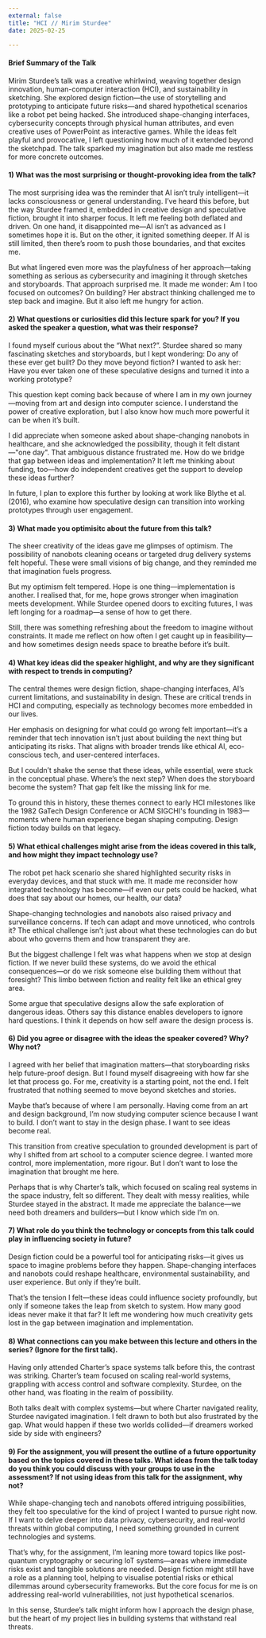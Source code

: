 ```yaml
---
external: false
title: "HCI // Mirim Sturdee" 
date: 2025-02-25 

---
```


#### Brief Summary of the Talk 
Mirim Sturdee’s talk was a creative whirlwind, weaving together design innovation, human-computer interaction (HCI), and sustainability in sketching. She explored design fiction—the use of storytelling and prototyping to anticipate future risks—and shared hypothetical scenarios like a robot pet being hacked. She introduced shape-changing interfaces, cybersecurity concepts through physical human attributes, and even creative uses of PowerPoint as interactive games. While the ideas felt playful and provocative, I left questioning how much of it extended beyond the sketchpad. The talk sparked my imagination but also made me restless for more concrete outcomes.

#### 1) What was the most surprising or thought-provoking idea from the talk?
The most surprising idea was the reminder that AI isn’t truly intelligent—it lacks consciousness or general understanding. I’ve heard this before, but the way Sturdee framed it, embedded in creative design and speculative fiction, brought it into sharper focus. It left me feeling both deflated and driven. On one hand, it disappointed me—AI isn’t as advanced as I sometimes hope it is. But on the other, it ignited something deeper. If AI is still limited, then there’s room to push those boundaries, and that excites me.

But what lingered even more was the playfulness of her approach—taking something as serious as cybersecurity and imagining it through sketches and storyboards. That approach surprised me. It made me wonder: Am I too focused on outcomes? On building? Her abstract thinking challenged me to step back and imagine. But it also left me hungry for action.

#### 2) What questions or curiosities did this lecture spark for you? If you asked the speaker a question, what was their response?
I found myself curious about the “What next?”. Sturdee shared so many fascinating sketches and storyboards, but I kept wondering: Do any of these ever get built? Do they move beyond fiction? I wanted to ask her: Have you ever taken one of these speculative designs and turned it into a working prototype?

This question kept coming back because of where I am in my own journey—moving from art and design into computer science. I understand the power of creative exploration, but I also know how much more powerful it can be when it’s built.

I did appreciate when someone asked about shape-changing nanobots in healthcare, and she acknowledged the possibility, though it felt distant—"one day". That ambiguous distance frustrated me. How do we bridge that gap between ideas and implementation? It left me thinking about funding, too—how do independent creatives get the support to develop these ideas further?

In future, I plan to explore this further by looking at work like Blythe et al. (2016), who examine how speculative design can transition into working prototypes through user engagement.

#### 3) What made you optimisitc about the future from this talk?
The sheer creativity of the ideas gave me glimpses of optimism. The possibility of nanobots cleaning oceans or targeted drug delivery systems felt hopeful. These were small visions of big change, and they reminded me that imagination fuels progress.

But my optimism felt tempered. Hope is one thing—implementation is another. I realised that, for me, hope grows stronger when imagination meets development. While Sturdee opened doors to exciting futures, I was left longing for a roadmap—a sense of how to get there.

Still, there was something refreshing about the freedom to imagine without constraints. It made me reflect on how often I get caught up in feasibility—and how sometimes design needs space to breathe before it’s built.

#### 4) What key ideas did the speaker highlight, and why are they significant with respect to trends in computing?
The central themes were design fiction, shape-changing interfaces, AI’s current limitations, and sustainability in design. These are critical trends in HCI and computing, especially as technology becomes more embedded in our lives.

Her emphasis on designing for what could go wrong felt important—it’s a reminder that tech innovation isn’t just about building the next thing but anticipating its risks. That aligns with broader trends like ethical AI, eco-conscious tech, and user-centered interfaces.

But I couldn’t shake the sense that these ideas, while essential, were stuck in the conceptual phase. Where’s the next step? When does the storyboard become the system? That gap felt like the missing link for me.

To ground this in history, these themes connect to early HCI milestones like the 1982 GaTech Design Conference or ACM SIGCHI's founding in 1983—moments where human experience began shaping computing. Design fiction today builds on that legacy.

#### 5) What ethical challenges might arise from the ideas covered in this talk, and how might they impact technology use?
The robot pet hack scenario she shared highlighted security risks in everyday devices, and that stuck with me. It made me reconsider how integrated technology has become—if even our pets could be hacked, what does that say about our homes, our health, our data?

Shape-changing technologies and nanobots also raised privacy and surveillance concerns. If tech can adapt and move unnoticed, who controls it? The ethical challenge isn’t just about what these technologies can do but about who governs them and how transparent they are.

But the biggest challenge I felt was what happens when we stop at design fiction. If we never build these systems, do we avoid the ethical consequences—or do we risk someone else building them without that foresight? This limbo between fiction and reality felt like an ethical grey area.

Some argue that speculative designs allow the safe exploration of dangerous ideas. Others say this distance enables developers to ignore hard questions. I think it depends on how self aware the design process is.

#### 6) Did you agree or disagree with the ideas the speaker covered? Why? Why not?
I agreed with her belief that imagination matters—that storyboarding risks help future-proof design. But I found myself disagreeing with how far she let that process go. For me, creativity is a starting point, not the end. I felt frustrated that nothing seemed to move beyond sketches and stories.

Maybe that’s because of where I am personally. Having come from an art and design background, I’m now studying computer science because I want to build. I don’t want to stay in the design phase. I want to see ideas become real.

This transition from creative speculation to grounded development is part of why I shifted from art school to a computer science degree. I wanted more control, more implementation, more rigour. But I don’t want to lose the imagination that brought me here.

Perhaps that is why Charter’s talk, which focused on scaling real systems in the space industry, felt so different. They dealt with messy realities, while Sturdee stayed in the abstract. It made me appreciate the balance—we need both dreamers and builders—but I know which side I’m on.

#### 7) What role do you think the technology or concepts from this talk could play in influencing society in future?
Design fiction could be a powerful tool for anticipating risks—it gives us space to imagine problems before they happen. Shape-changing interfaces and nanobots could reshape healthcare, environmental sustainability, and user experience. But only if they’re built.

That’s the tension I felt—these ideas could influence society profoundly, but only if someone takes the leap from sketch to system. How many good ideas never make it that far? It left me wondering how much creativity gets lost in the gap between imagination and implementation.

#### 8) What connections can you make between this lecture and others in the series? (Ignore for the first talk). 
Having only attended Charter’s space systems talk before this, the contrast was striking. Charter’s team focused on scaling real-world systems, grappling with access control and software complexity. Sturdee, on the other hand, was floating in the realm of possibility.

Both talks dealt with complex systems—but where Charter navigated reality, Sturdee navigated imagination. I felt drawn to both but also frustrated by the gap. What would happen if these two worlds collided—if dreamers worked side by side with engineers?

#### 9) For the assignment, you will present the outline of a future opportunity based on the topics covered in these talks. What ideas from the talk today do you think you could discuss with your groups to use in the assessment? If not using ideas from this talk for the assignment, why not?

While shape-changing tech and nanobots offered intriguing possibilities, they felt too speculative for the kind of project I wanted to pursue right now. If I want to delve deeper into data privacy, cybersecurity, and real-world threats within global computing, I need something grounded in current technologies and systems.

That’s why, for the assignment, I’m leaning more toward topics like post-quantum cryptography or securing IoT systems—areas where immediate risks exist and tangible solutions are needed. Design fiction might still have a role as a planning tool, helping to visualise potential risks or ethical dilemmas around cybersecurity frameworks. But the core focus for me is on addressing real-world vulnerabilities, not just hypothetical scenarios.

In this sense, Sturdee’s talk might inform how I approach the design phase, but the heart of my project lies in building systems that withstand real threats.




